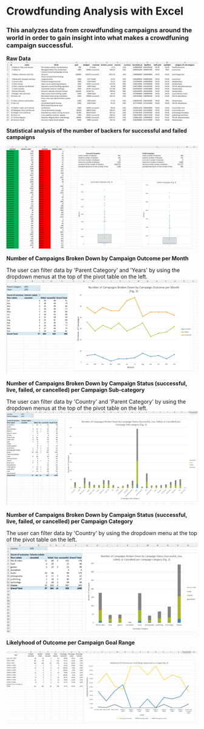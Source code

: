 <h1> Crowdfunding Analysis with Excel</h1>
<h3>This analyzes data from crowdfunding campaigns around the world in order to gain insight into what makes a crowdfuning campaign successful.</h3>

**Raw Data**
![](screenshots/raw_data.png)<br/>

**Statistical analysis of the number of backers for successful and failed campaigns**
  
![](screenshots/backer_statistical_analysis.png)<br/>

**Number of Campaigns Broken Down by Campaign Outcome per Month**
  
The user can filter data by 'Parent Category' and 'Years' by using the dropdown menus at the top of the pivot table on the left.
![](screenshots/campaigns_by_month.png)<br/>

**Number of Campaigns Broken Down by Campaign Status (successful, live, failed, or cancelled) per Campaign Sub-category**
  
The user can filter data by 'Country' and 'Parent Category' by using the dropdown menus at the top of the pivot table on the left.
![](screenshots/campaings_by_sub-category.png)<br/>

**Number of Campaigns Broken Down by Campaign Status (successful, live, failed, or cancelled) per Campaign Category**

The user can filter data by 'Country' by using the dropdown menu at the top of the pivot table on the left.
![](screenshots/campains_by_category.png)<br/>

**Likelyhood of Outcome per Campaign Goal Range**

![](screenshots/likelihood_of_outcome_by_goal_range.png)
